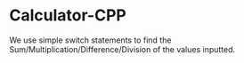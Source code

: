# Calculator-CPP
We use simple switch statements to find the Sum/Multiplication/Difference/Division of the values inputted.
